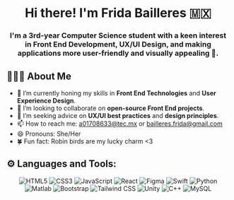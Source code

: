<h1 align="center">Hi there! I'm Frida Bailleres 🇲🇽  </h1>

<h3 align="center">I'm a 3rd-year Computer Science student with a keen interest in Front End Development, UX/UI Design, and making applications more user-friendly and visually appealing 🎨. </h3>

## 👩🏼‍💻 About Me 
- 🌱 I’m currently honing my skills in **Front End Technologies** and **User Experience Design**.
- 👯 I’m looking to collaborate on **open-source Front End projects**.
- 🤔 I’m seeking advice on **UX/UI best practices** and **design principles**.
- 📫 How to reach me: a01708633@tec.mx or bailleres.frida@gmail.com
- 😄 Pronouns: She/Her
- 🍀 Fun fact: Robin birds are my lucky charm <3


## ⚙️ Languages and Tools:
<p align="center">
  <img src="https://img.shields.io/badge/-HTML5-%23E34F26?style=flat-square&logo=html5&logoColor=white" alt="HTML5"/>
  <img src="https://img.shields.io/badge/-CSS3-%231572B6?style=flat-square&logo=css3" alt="CSS3"/>
  <img src="https://img.shields.io/badge/-JavaScript-%23F7DF1E?style=flat-square&logo=javascript&logoColor=black" alt="JavaScript"/>
  <img src="https://img.shields.io/badge/-React-%2361DAFB?style=flat-square&logo=react&logoColor=white" alt="React"/>
  <img src="https://img.shields.io/badge/-Figma-%23F24E1E?style=flat-square&logo=figma&logoColor=white" alt="Figma"/>
  <img src="https://img.shields.io/badge/-Swift-%23FA7343?style=flat-square&logo=swift&logoColor=white" alt="Swift"/>
  <img src="https://img.shields.io/badge/-Python-%233776AB?style=flat-square&logo=python&logoColor=white" alt="Python"/>
  <img src="https://img.shields.io/badge/-Matlab-%23E16737?style=flat-square&logo=mathworks&logoColor=white" alt="Matlab"/>
  <img src="https://img.shields.io/badge/-Bootstrap-%23563D7C?style=flat-square&logo=bootstrap&logoColor=white" alt="Bootstrap"/>
  <img src="https://img.shields.io/badge/-Tailwind_CSS-%2338B2AC?style=flat-square&logo=tailwind-css&logoColor=white" alt="Tailwind CSS"/>
  <img src="https://img.shields.io/badge/-Unity-%23000000?style=flat-square&logo=unity&logoColor=white" alt="Unity"/>
  <img src="https://img.shields.io/badge/-C++-%2300599C?style=flat-square&logo=cplusplus&logoColor=white" alt="C++"/>
  <img src="https://img.shields.io/badge/-MySQL-%234479A1?style=flat-square&logo=mysql&logoColor=white" alt="MySQL"/>
</p>
